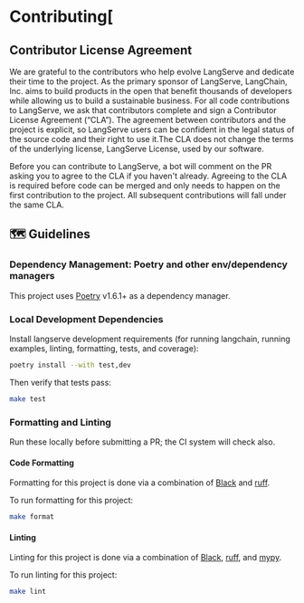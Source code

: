 # Contributing[

## Contributor License Agreement

We are grateful to the contributors who help evolve LangServe and dedicate their time to the project. As the primary sponsor of LangServe, LangChain, Inc. aims to build products in the open that benefit thousands of developers while allowing us to build a sustainable business. For all code contributions to LangServe, we ask that contributors complete and sign a Contributor License Agreement (“CLA”). The agreement between contributors and the project is explicit, so LangServe users can be confident in the legal status of the source code and their right to use it.The CLA does not change the terms of the underlying license, LangServe License, used by our software.

Before you can contribute to LangServe, a bot will comment on the PR asking you to agree to the CLA if you haven't already. Agreeing to the CLA is required before code can be merged and only needs to happen on the first contribution to the project. All subsequent contributions will fall under the same CLA.

## 🗺️ Guidelines

### Dependency Management: Poetry and other env/dependency managers

This project uses [Poetry](https://python-poetry.org/) v1.6.1+ as a dependency manager.

### Local Development Dependencies

Install langserve development requirements (for running langchain, running examples, linting, formatting, tests, and coverage):

```bash
poetry install --with test,dev
```

Then verify that tests pass:

```bash
make test
```

### Formatting and Linting

Run these locally before submitting a PR; the CI system will check also.

#### Code Formatting

Formatting for this project is done via a combination of [Black](https://black.readthedocs.io/en/stable/) and [ruff](https://docs.astral.sh/ruff/rules/).

To run formatting for this project:

```bash
make format
```

#### Linting

Linting for this project is done via a combination of [Black](https://black.readthedocs.io/en/stable/), [ruff](https://docs.astral.sh/ruff/rules/), and [mypy](http://mypy-lang.org/).

To run linting for this project:

```bash
make lint
```
